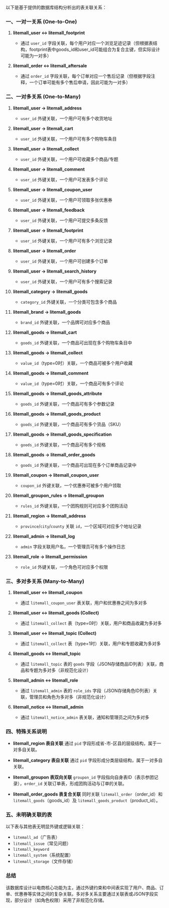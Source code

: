 以下是基于提供的数据库结构分析出的表关联关系：

### 一、一对一关系 (One-to-One)
1. **litemall_user ↔ litemall_footprint**
   - 通过 `user_id` 字段关联，每个用户对应一个浏览足迹记录（但根据表结构，footprint表中goods_id和user_id可能组合为复合主键，但实际设计可能为一对多）

2. **litemall_order ↔ litemall_aftersale**
   - 通过 `order_id` 字段关联，每个订单对应一个售后记录（但根据字段注释，一个订单可能有多个售后申请，因此可能为一对多）

### 二、一对多关系 (One-to-Many)
1. **litemall_user → litemall_address**
   - `user_id` 外键关联，一个用户可有多个收货地址

2. **litemall_user → litemall_cart**
   - `user_id` 外键关联，一个用户可有多个购物车条目

3. **litemall_user → litemall_collect**
   - `user_id` 外键关联，一个用户可收藏多个商品/专题

4. **litemall_user → litemall_comment**
   - `user_id` 外键关联，一个用户可发表多个评论

5. **litemall_user → litemall_coupon_user**
   - `user_id` 外键关联，一个用户可领取多张优惠券

6. **litemall_user → litemall_feedback**
   - `user_id` 外键关联，一个用户可提交多条反馈

7. **litemall_user → litemall_footprint**
   - `user_id` 外键关联，一个用户可有多个浏览记录

8. **litemall_user → litemall_order**
   - `user_id` 外键关联，一个用户可创建多个订单

9. **litemall_user → litemall_search_history**
   - `user_id` 外键关联，一个用户可有多个搜索记录

10. **litemall_category → litemall_goods**
    - `category_id` 外键关联，一个分类可包含多个商品

11. **litemall_brand → litemall_goods**
    - `brand_id` 外键关联，一个品牌可对应多个商品

12. **litemall_goods → litemall_cart**
    - `goods_id` 外键关联，一个商品可出现在多个购物车条目中

13. **litemall_goods → litemall_collect**
    - `value_id`（type=0时）关联，一个商品可被多个用户收藏

14. **litemall_goods → litemall_comment**
    - `value_id`（type=0时）关联，一个商品可有多个评论

15. **litemall_goods → litemall_goods_attribute**
    - `goods_id` 外键关联，一个商品可有多个参数记录

16. **litemall_goods → litemall_goods_product**
    - `goods_id` 外键关联，一个商品可有多个货品（SKU）

17. **litemall_goods → litemall_goods_specification**
    - `goods_id` 外键关联，一个商品可有多个规格

18. **litemall_goods → litemall_order_goods**
    - `goods_id` 外键关联，一个商品可出现在多个订单商品记录中

19. **litemall_coupon → litemall_coupon_user**
    - `coupon_id` 外键关联，一个优惠券可被多个用户领取

20. **litemall_groupon_rules → litemall_groupon**
    - `rules_id` 外键关联，一个团购规则可对应多个团购活动

21. **litemall_region → litemall_address**
    - `province`/`city`/`county` 关联 `id`，一个区域可对应多个地址记录

22. **litemall_admin → litemall_log**
    - `admin` 字段关联用户名，一个管理员可有多个操作日志

23. **litemall_role → litemall_permission**
    - `role_id` 外键关联，一个角色可对应多个权限

### 三、多对多关系 (Many-to-Many)
1. **litemall_user ↔ litemall_coupon**
   - 通过 `litemall_coupon_user` 表关联，用户和优惠券之间为多对多

2. **litemall_user ↔ litemall_goods (Collect)**
   - 通过 `litemall_collect` 表（type=0时）关联，用户和商品收藏为多对多

3. **litemall_user ↔ litemall_topic (Collect)**
   - 通过 `litemall_collect` 表（type=1时）关联，用户和专题收藏为多对多

4. **litemall_goods ↔ litemall_topic**
   - 通过 `litemall_topic` 表的 `goods` 字段（JSON存储商品ID列表）关联，商品和专题为多对多（非规范化设计）

5. **litemall_admin ↔ litemall_role**
   - 通过 `litemall_admin` 表的 `role_ids` 字段（JSON存储角色ID列表）关联，管理员和角色为多对多（非规范化设计）

6. **litemall_notice ↔ litemall_admin**
   - 通过 `litemall_notice_admin` 表关联，通知和管理员之间为多对多

### 四、特殊关系说明
- **litemall_region 表自关联**
  通过 `pid` 字段形成省-市-区县的层级结构，属于一对多自关联。

- **litemall_category 表自关联**
  通过 `pid` 字段形成分类层级结构，属于一对多自关联。

- **litemall_groupon 表双向关联**
  `groupon_id` 字段指向自身表ID（表示参团记录），`order_id` 关联订单表，形成团购活动与订单的关联。

- **litemall_order_goods 表复合关联**
  同时关联 `litemall_order`（order_id）和 `litemall_goods`（goods_id）及 `litemall_goods_product`（product_id）。

### 五、未明确关联的表
以下表与其他表无明显外键或逻辑关联：
- `litemall_ad`（广告表）
- `litemall_issue`（常见问题）
- `litemall_keyword`
- `litemall_system`（系统配置）
- `litemall_storage`（文件存储）

### 总结
该数据库设计以电商核心功能为主，通过外键约束和中间表实现了用户、商品、订单、优惠券等实体之间的复杂关联。多对多关系主要通过关联表或JSON字段实现，部分设计（如角色权限）采用了非规范化存储。